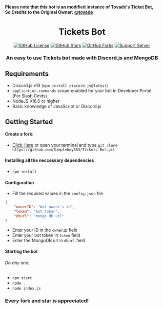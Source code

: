 #### Please note that this bot is an modified instance of [Tovade's Ticket Bot](https://github.com/tovade/Ticket-Bot), So Credits to the Original Owner: [@tovade](https://github.com/tovade)

<h1 align="center"> Tickets Bot  </h1>
<p align="center">
<a href="https://github.com/Simpleboy353/Tickets-Bot/blob/main/LICENSE"><img alt="GitHub License" src="https://img.shields.io/github/license/Simpleboy353/Tickets-Bot?style=for-the-badge"></a>
<a href="https://github.com/Simpleboy353/stargazers"><img alt="GitHub Stars" src="https://img.shields.io/github/stars/Simpleboy353/Tickets-Bot?style=for-the-badge"></a> 
<a href="https://github.com/Simpleboy353/Tickets-Bot/network"><img alt="GitHub Forks" src="https://img.shields.io/github/forks/Simpleboy353/Tickets-Bot?style=for-the-badge"></a>
<a href="https://infinitybot.tk/support"><img alt="Support Server" src="https://img.shields.io/badge/Discord-7289DA?style=for-the-badge&logo=discord&logoColor=white"></a>
</p>
<h3 align="center">An easy to use Tickets bot made with Discord.js and MongoDB</h3>

## Requirements
- Discord.js v13 (`npm install discord.js@latest`)
- `application.commands` scope enabled for your bot in Developer Portal (For Slash Cmds)
- NodeJS v16.6 or higher
- Basic knowledge of JavaScript or Discord.js

## Getting Started
#### Create a fork:
- [Click Here](https://github.com/Simpleboy353/Tickets-Bot) or open your terminal and type `git clone https://github.com/Simpleboy353/Tickets-Bot.git`

#### Installing all the neccessary dependencies
- `npm install`

#### Configuration
- Fill the required values in the `config.json` file
```json
{
    "ownerID": "bot owner's id",
    "token": "bot token",
    "dburl": "mongo db url"
}
```
- Enter your ID in the `ownerID` field
- Enter your bot token in `token` field
- Enter the MongoDB url in `dburl` field

#### Starting the bot
###### Do any one:
- `npm start`
- `node .`
- `node index.js`

### Every fork and star is appreciated!
